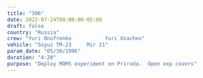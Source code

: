 ```yaml
---
title: "306"
date: 2022-07-24T00:00:00-05:00
draft: false
country: "Russia"
crew: "Yuri Onufrenko           Yuri Usachev"
vehicle: "Soyuz TM-23     Mir 21"
param_date: "05/30/1996"
duration: "4:20"
purpose: "Deploy MOMS experiment on Priroda.  Open exp covers"
---
```

